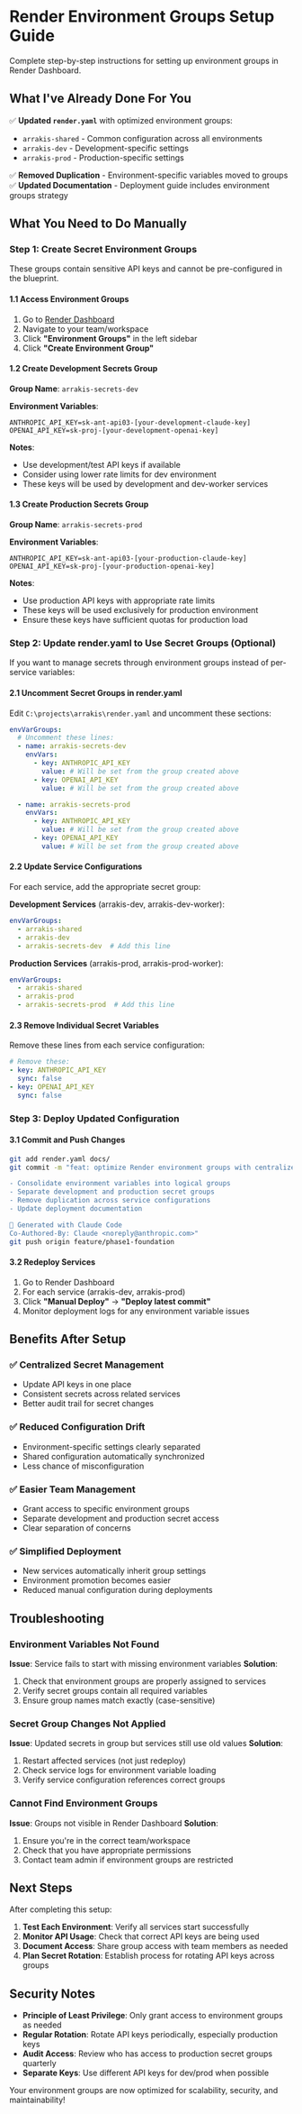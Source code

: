 # Render Environment Groups Setup Guide

Complete step-by-step instructions for setting up environment groups in Render Dashboard.

## What I've Already Done For You

✅ **Updated `render.yaml`** with optimized environment groups:
- `arrakis-shared` - Common configuration across all environments
- `arrakis-dev` - Development-specific settings
- `arrakis-prod` - Production-specific settings

✅ **Removed Duplication** - Environment-specific variables moved to groups
✅ **Updated Documentation** - Deployment guide includes environment groups strategy

## What You Need to Do Manually

### Step 1: Create Secret Environment Groups

These groups contain sensitive API keys and cannot be pre-configured in the blueprint.

#### 1.1 Access Environment Groups

1. Go to [Render Dashboard](https://dashboard.render.com)
2. Navigate to your team/workspace
3. Click **"Environment Groups"** in the left sidebar
4. Click **"Create Environment Group"**

#### 1.2 Create Development Secrets Group

**Group Name**: `arrakis-secrets-dev`

**Environment Variables**:
```
ANTHROPIC_API_KEY=sk-ant-api03-[your-development-claude-key]
OPENAI_API_KEY=sk-proj-[your-development-openai-key]
```

**Notes**:
- Use development/test API keys if available
- Consider using lower rate limits for dev environment
- These keys will be used by development and dev-worker services

#### 1.3 Create Production Secrets Group

**Group Name**: `arrakis-secrets-prod`

**Environment Variables**:
```
ANTHROPIC_API_KEY=sk-ant-api03-[your-production-claude-key]
OPENAI_API_KEY=sk-proj-[your-production-openai-key]
```

**Notes**:
- Use production API keys with appropriate rate limits
- These keys will be used exclusively for production environment
- Ensure these keys have sufficient quotas for production load

### Step 2: Update render.yaml to Use Secret Groups (Optional)

If you want to manage secrets through environment groups instead of per-service variables:

#### 2.1 Uncomment Secret Groups in render.yaml

Edit `C:\projects\arrakis\render.yaml` and uncomment these sections:

```yaml
envVarGroups:
  # Uncomment these lines:
  - name: arrakis-secrets-dev
    envVars:
      - key: ANTHROPIC_API_KEY
        value: # Will be set from the group created above
      - key: OPENAI_API_KEY
        value: # Will be set from the group created above

  - name: arrakis-secrets-prod
    envVars:
      - key: ANTHROPIC_API_KEY
        value: # Will be set from the group created above
      - key: OPENAI_API_KEY
        value: # Will be set from the group created above
```

#### 2.2 Update Service Configurations

For each service, add the appropriate secret group:

**Development Services** (arrakis-dev, arrakis-dev-worker):
```yaml
envVarGroups:
  - arrakis-shared
  - arrakis-dev
  - arrakis-secrets-dev  # Add this line
```

**Production Services** (arrakis-prod, arrakis-prod-worker):
```yaml
envVarGroups:
  - arrakis-shared
  - arrakis-prod
  - arrakis-secrets-prod  # Add this line
```

#### 2.3 Remove Individual Secret Variables

Remove these lines from each service configuration:
```yaml
# Remove these:
- key: ANTHROPIC_API_KEY
  sync: false
- key: OPENAI_API_KEY
  sync: false
```

### Step 3: Deploy Updated Configuration

#### 3.1 Commit and Push Changes

```bash
git add render.yaml docs/
git commit -m "feat: optimize Render environment groups with centralized secrets

- Consolidate environment variables into logical groups
- Separate development and production secret groups
- Remove duplication across service configurations
- Update deployment documentation

🤖 Generated with Claude Code
Co-Authored-By: Claude <noreply@anthropic.com>"
git push origin feature/phase1-foundation
```

#### 3.2 Redeploy Services

1. Go to Render Dashboard
2. For each service (arrakis-dev, arrakis-prod)
3. Click **"Manual Deploy"** → **"Deploy latest commit"**
4. Monitor deployment logs for any environment variable issues

## Benefits After Setup

### ✅ Centralized Secret Management
- Update API keys in one place
- Consistent secrets across related services
- Better audit trail for secret changes

### ✅ Reduced Configuration Drift
- Environment-specific settings clearly separated
- Shared configuration automatically synchronized
- Less chance of misconfiguration

### ✅ Easier Team Management
- Grant access to specific environment groups
- Separate development and production secret access
- Clear separation of concerns

### ✅ Simplified Deployment
- New services automatically inherit group settings
- Environment promotion becomes easier
- Reduced manual configuration during deployments

## Troubleshooting

### Environment Variables Not Found

**Issue**: Service fails to start with missing environment variables
**Solution**:
1. Check that environment groups are properly assigned to services
2. Verify secret groups contain all required variables
3. Ensure group names match exactly (case-sensitive)

### Secret Group Changes Not Applied

**Issue**: Updated secrets in group but services still use old values
**Solution**:
1. Restart affected services (not just redeploy)
2. Check service logs for environment variable loading
3. Verify service configuration references correct groups

### Cannot Find Environment Groups

**Issue**: Groups not visible in Render Dashboard
**Solution**:
1. Ensure you're in the correct team/workspace
2. Check that you have appropriate permissions
3. Contact team admin if environment groups are restricted

## Next Steps

After completing this setup:

1. **Test Each Environment**: Verify all services start successfully
2. **Monitor API Usage**: Check that correct API keys are being used
3. **Document Access**: Share group access with team members as needed
4. **Plan Secret Rotation**: Establish process for rotating API keys across groups

## Security Notes

- **Principle of Least Privilege**: Only grant access to environment groups as needed
- **Regular Rotation**: Rotate API keys periodically, especially production keys
- **Audit Access**: Review who has access to production secret groups quarterly
- **Separate Keys**: Use different API keys for dev/prod when possible

Your environment groups are now optimized for scalability, security, and maintainability!